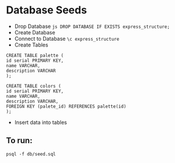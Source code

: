 # Database Seeds

- Drop Database ```js DROP DATABASE IF EXISTS express_structure;```
- Create Database 
- Connect to Database 
`\c express_structure`
- Create Tables 
```
CREATE TABLE palette (
id serial PRIMARY KEY,
name VARCHAR,
description VARCHAR
);
```
```
CREATE TABLE colors (
id serial PRIMARY KEY,
name VARCHAR,
description VARCHAR,
FOREIGN KEY (palete_id) REFERENCES palette(id)
);
```
- Insert data into tables 


## To run:
```
psql -f db/seed.sql 
```